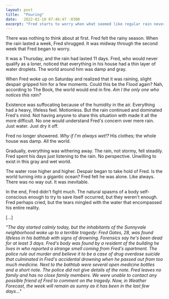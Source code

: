 ```yaml
---
layout: post
title:  "Pouring"
date:   2022-02-18 07:46:47 -0300
excerpt: "Fred starts to worry when what seemed like regular rain never stops."
---
```


There was nothing to think about at first. Fred felt the rainy season. When the rain lasted a week, Fred shrugged. It was midway through the second week that Fred began to worry.

It was a Thursday, and the rain had lasted 11 days. Fred, who would never qualify as a loner, noticed that everything in his house had a thin layer of water droplets. The world around him was damp and gray.

When Fred woke up on Saturday and realized that it was raining, slight despair gripped him for a few moments. Could this be the Flood again? Nah, according to The Book, the world would end in fire. _Am I the only one who notices this rain?_

Existence was suffocating because of the humidity in the air. Everything had a heavy, lifeless feel. Motionless. But the rain continued and dominated Fred's mind. Not having anyone to share this situation with made it all the more difficult. No one would understand Fred's concern over mere rain. Just water. Just dry it off.

Fred no longer showered. _Why if I'm always wet!?_ His clothes; the whole house was damp. All the world.

Gradually, everything was withering away. The rain, not stormy, fell steadily. Fred spent his days just listening to the rain. No perspective. Unwilling to exist in this gray and wet world.

The water rose higher and higher. Despair began to take hold of Fred. Is the world turning into a gigantic ocean? Fred felt he was alone. Like always. There was no way out. It was inevitable.

In the end, Fred didn't fight much. The natural spasms of a body self-conscious enough to try to save itself occurred, but they weren't enough. Fred perhaps cried, but the tears mingled with the water that encompassed his entire reality.

[...]

_"The day started calmly today, but the inhabitants of the Sunnyvale neighborhood woke up to a terrible tragedy: Fred Gates, 28, was found lifeless in his bathtub with signs of drowning. Forensics say he's been dead for at least 3 days. Fred's body was found by a resident of the building he lives in who reported a strange smell coming from Fred's apartment. The police rule out murder and believe it to be a case of drug overdose suicide that culminated in Fred's accidental drowning when he passed out from too much medicine. Next to the bathtub were several open medicine bottles and a short note. The police did not give details of the note. Fred leaves no family and has no close family members. We were unable to contact any possible friend of Fred to comment on the tragedy. Now, in Weather Forecast, the week will remain as sunny as it has been in the last few days..."_
